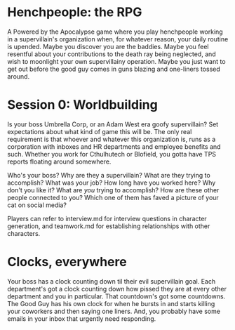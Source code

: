 # Henchpeople: the RPG

A Powered by the Apocalypse game where you play henchpeople working in a
supervillain's organization when, for whatever reason, your daily routine is
upended. Maybe you discover you are the baddies. Maybe you feel resentful about
your contributions to the death ray being neglected, and wish to moonlight your
own supervillainy operation. Maybe you just want to get out before the good guy
comes in guns blazing and one-liners tossed around.

# Session 0: Worldbuilding

Is your boss Umbrella Corp, or an Adam West era goofy supervillain? Set
expectations about what kind of game this will be. The only real requirement is
that whoever and whatever this organization is, runs as a corporation with
inboxes and HR departments and employee benefits and such. Whether you work for
Cthulhutech or Blofield, you gotta have TPS reports floating around somewhere.

Who's your boss? Why are they a supervillain? What are they trying to
accomplish? What was your job? How long have you worked here? Why don't you like
it? What are *you* trying to accomplish? How are these other people connected to
you? Which one of them has faved a picture of your cat on social media?

Players can refer to interview.md for interview questions in character
generation, and teamwork.md for establishing relationships with other
characters.

# Clocks, everywhere

Your boss has a clock counting down til their evil supervillain goal. Each
department's got a clock counting down how pissed they are at every other
department and you in particular.  That countdown's got some countdowns. The
Good Guy has his own clock for when he bursts in and starts killing your
coworkers and then saying one liners. And, you probably have some emails in your
inbox that urgently need responding. 

